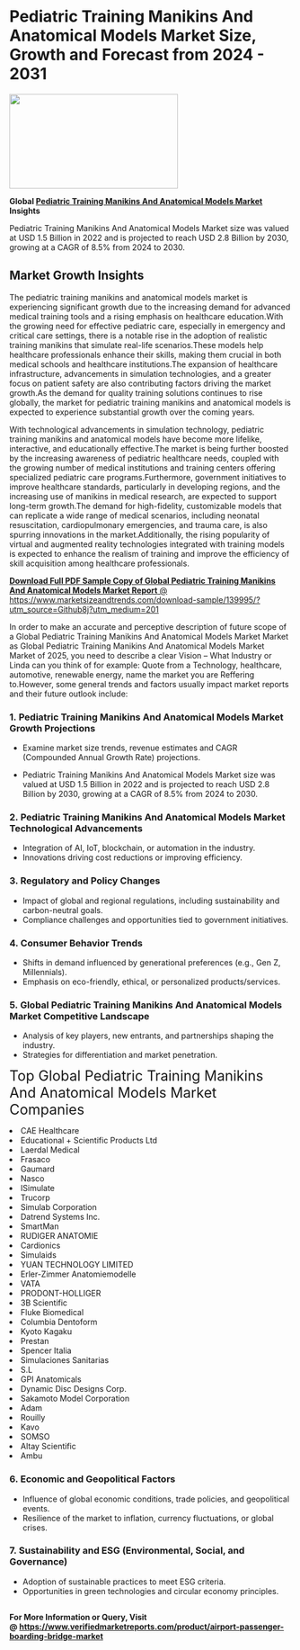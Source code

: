 <H1>Pediatric Training Manikins And Anatomical Models Market Size, Growth and Forecast from 2024 - 2031</H1><img class="aligncenter size-medium wp-image-584254" src="https://thirdeyenews.in/wp-content/uploads/2024/09/Global-Market-Research-300x168.jpeg" alt="" width="300" height="168" /><p><strong>Global&nbsp;<a href="https://www.marketsizeandtrends.com/download-sample/139995/?utm_source=Github8j?utm_medium=201">Pediatric Training Manikins And Anatomical Models Market</a> Insights</strong></p><p>Pediatric Training Manikins And Anatomical Models Market size was valued at USD 1.5 Billion in 2022 and is projected to reach USD 2.8 Billion by 2030, growing at a CAGR of 8.5% from 2024 to 2030.</p><p><h2>Market Growth Insights</h2> <p>The pediatric training manikins and anatomical models market is experiencing significant growth due to the increasing demand for advanced medical training tools and a rising emphasis on healthcare education.With the growing need for effective pediatric care, especially in emergency and critical care settings, there is a notable rise in the adoption of realistic training manikins that simulate real-life scenarios.These models help healthcare professionals enhance their skills, making them crucial in both medical schools and healthcare institutions.The expansion of healthcare infrastructure, advancements in simulation technologies, and a greater focus on patient safety are also contributing factors driving the market growth.As the demand for quality training solutions continues to rise globally, the market for pediatric training manikins and anatomical models is expected to experience substantial growth over the coming years.</p> <p><a href="#"></a></p> <p>With technological advancements in simulation technology, pediatric training manikins and anatomical models have become more lifelike, interactive, and educationally effective.The market is being further boosted by the increasing awareness of pediatric healthcare needs, coupled with the growing number of medical institutions and training centers offering specialized pediatric care programs.Furthermore, government initiatives to improve healthcare standards, particularly in developing regions, and the increasing use of manikins in medical research, are expected to support long-term growth.The demand for high-fidelity, customizable models that can replicate a wide range of medical scenarios, including neonatal resuscitation, cardiopulmonary emergencies, and trauma care, is also spurring innovations in the market.Additionally, the rising popularity of virtual and augmented reality technologies integrated with training models is expected to enhance the realism of training and improve the efficiency of skill acquisition among healthcare professionals.</p> <p><a href="#"></p><p><span class=""><strong>Download Full PDF Sample Copy of Global Pediatric Training Manikins And Anatomical Models Market Report</strong> @ <a href="https://www.marketsizeandtrends.com/download-sample/139995/?utm_source=Github8j?utm_medium=201" target="_blank">https://www.marketsizeandtrends.com/download-sample/139995/?utm_source=Github8j?utm_medium=201</a></span></p><p>In order to make an accurate and perceptive description of future scope of a Global&nbsp;Pediatric Training Manikins And Anatomical Models Market Market as Global&nbsp;Pediatric Training Manikins And Anatomical Models Market Market of 2025, you need to describe a clear Vision &ndash; What Industry or Linda can you think of for example: Quote from a Technology, healthcare, automotive, renewable energy, name the market you are Reffering to.However, some general trends and factors usually impact market reports and their future outlook include:</p><h3>1.&nbsp;<strong>Pediatric Training Manikins And Anatomical Models Market Growth Projections</strong></h3><ul><li>Examine market size trends, revenue estimates and CAGR (Compounded Annual Growth Rate) projections.</li><li><p>Pediatric Training Manikins And Anatomical Models Market size was valued at USD 1.5 Billion in 2022 and is projected to reach USD 2.8 Billion by 2030, growing at a CAGR of 8.5% from 2024 to 2030.</p></li></ul><h3>2.&nbsp;<strong>Pediatric Training Manikins And Anatomical Models Market Technological Advancements</strong></h3><ul><li>Integration of AI, IoT, blockchain, or automation in the industry.</li><li>Innovations driving cost reductions or improving efficiency.</li></ul><h3>3.&nbsp;<strong>Regulatory and Policy Changes</strong></h3><ul><li>Impact of global and regional regulations, including sustainability and carbon-neutral goals.</li><li>Compliance challenges and opportunities tied to government initiatives.</li></ul><h3>4.&nbsp;<strong>Consumer Behavior Trends</strong></h3><ul><li>Shifts in demand influenced by generational preferences (e.g., Gen Z, Millennials).</li><li>Emphasis on eco-friendly, ethical, or personalized products/services.</li></ul><h3>5.&nbsp;<strong>Global Pediatric Training Manikins And Anatomical Models Market Competitive Landscape</strong></h3><ul><li>Analysis of key players, new entrants, and partnerships shaping the industry.</li><li>Strategies for differentiation and market penetration.</li></ul><p data-pm-slice="1 1 []"><span style="color: inherit; font-family: inherit; font-size: 25px;">Top Global Pediatric Training Manikins And Anatomical Models Market Companies</span></p><div class="" data-test-id=""><p><li>CAE Healthcare</li><li> Educational + Scientific Products Ltd</li><li> Laerdal Medical</li><li> Frasaco</li><li> Gaumard</li><li> Nasco</li><li> ISimulate</li><li> Trucorp</li><li> Simulab Corporation</li><li> Datrend Systems Inc.</li><li> SmartMan</li><li> RUDIGER ANATOMIE</li><li> Cardionics</li><li> Simulaids</li><li> YUAN TECHNOLOGY LIMITED</li><li> Erler-Zimmer Anatomiemodelle</li><li> VATA</li><li> PRODONT-HOLLIGER</li><li> 3B Scientific</li><li> Fluke Biomedical</li><li> Columbia Dentoform</li><li> Kyoto Kagaku</li><li> Prestan</li><li> Spencer Italia</li><li> Simulaciones Sanitarias</li><li> S.L</li><li> GPI Anatomicals</li><li> Dynamic Disc Designs Corp.</li><li> Sakamoto Model Corporation</li><li> Adam</li><li> Rouilly</li><li> Kavo</li><li> SOMSO</li><li> Altay Scientific</li><li> Ambu</li></p></div><h3>6.&nbsp;<strong>Economic and Geopolitical Factors</strong></h3><ul><li>Influence of global economic conditions, trade policies, and geopolitical events.</li><li>Resilience of the market to inflation, currency fluctuations, or global crises.</li></ul><h3>7.&nbsp;<strong>Sustainability and ESG (Environmental, Social, and Governance)</strong></h3><ul><li>Adoption of sustainable practices to meet ESG criteria.</li><li>Opportunities in green technologies and circular economy principles.</li></ul><h2><strong style="font-size: 14px;">For More Information or Query, Visit @&nbsp;</strong><a style="background-color: #ffffff; font-size: 14px;" href="https://www.marketsizeandtrends.com/report/pediatric-training-manikins-and-anatomical-models-market/" target="_blank">https://www.verifiedmarketreports.com/product/airport-passenger-boarding-bridge-market</a></h2>